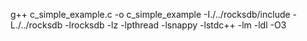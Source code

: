g++  c_simple_example.c -o c_simple_example -I./../rocksdb/include -L./../rocksdb -lrocksdb -lz -lpthread -lsnappy -lstdc++ -lm -ldl -O3
